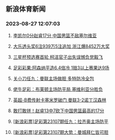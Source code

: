 ## 新浪体育新闻 
### 2023-08-27 12:07:03

1. [李凯尔0分赵睿17分 中国男篮不敌塞尔维亚](https://sports.sina.com.cn/basketball/cba/2023-08-26/doc-imzipxsw6845919.shtml)

2. [大乐透头奖6注939万5注追加 浙江爆8452万大奖](https://sports.sina.com.cn/l/2023-08-26/doc-imzipxst7341416.shtml)

3. [三星杯预选赛首轮 柯洁官子出失误憾负党毅飞](https://sports.sina.com.cn/chess/weiqi/2023-08-26/doc-imzippaz4343992.shtml)

4. [足彩彩果:阿森纳平造6.4倍冷 1赔3以上赛果达9场](https://sports.sina.com.cn/l/2023-08-27/doc-imziquwn6379982.shtml)

5. [关小刀任九：曼联主场做胆 多特防冷全包](https://sports.sina.com.cn/l/2023-08-26/doc-imziphuz7684351.shtml)

6. [佬牛足彩：布莱顿主场防平局 塞维利亚分胜负](https://sports.sina.com.cn/l/2023-08-26/doc-imzinwfc5610601.shtml)

7. [英超-B费传射卡塞米罗破门 曼联3-2诺丁汉森林](https://sports.sina.com.cn/g/pl/2023-08-27/doc-imziquwi6881384.shtml)

8. [敢打敢拼！赵睿13中7砍下中国男篮最高的17分](https://sports.sina.com.cn/basketball/cba/2023-08-26/doc-imzipxsw6857509.shtml)

9. [[新浪彩票]足彩第23107期任九：拉齐奥主场防平](https://sports.sina.com.cn/l/2023-08-27/doc-imziquwf4595532.shtml)

10. [[新浪彩票]足彩第23107期大势：曼城拜仁皆可胆](https://sports.sina.com.cn/l/2023-08-27/doc-imziquwn6381078.shtml)

